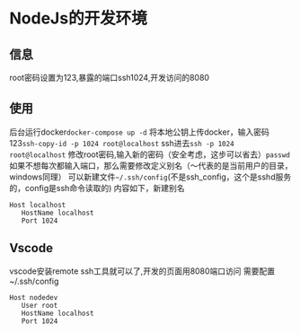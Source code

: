 # NodeJs的开发环境
## 信息
root密码设置为123,暴露的端口ssh1024,开发访问的8080
## 使用
后台运行docker```docker-compose up -d```
将本地公钥上传docker，输入密码123```ssh-copy-id -p 1024 root@localhost```
ssh进去```ssh -p 1024 root@localhost```
修改root密码,输入新的密码（安全考虑，这步可以省去）```passwd```
如果不想每次都输入端口，那么需要修改定义别名（～代表的是当前用户的目录，windows同理）
可以新建文件```~/.ssh/config```(不是ssh_config，这个是sshd服务的，config是ssh命令读取的)
内容如下，新建别名
```
Host localhost
   HostName localhost
   Port 1024
```
## Vscode
vscode安装remote ssh工具就可以了,开发的页面用8080端口访问
需要配置~/.ssh/config
```
Host nodedev
   User root
   HostName localhost
   Port 1024
```